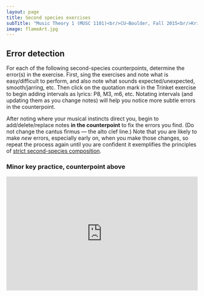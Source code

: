 ```yaml
---
layout: page
title: Second species exercises
subTitle: "Music Theory 1 (MUSC 1101)<br/>CU–Boulder, Fall 2015<br/>Kris Shaffer, Ph.D. – instructor"
image: flameArt.jpg
---
```


## Error detection

For each of the following second-species counterpoints, determine the error(s) in the exercise. First, sing the exercises and note what is easy/difficult to perform, and also note what sounds expected/unexpected, smooth/jarring, etc. Then click on the quotation mark in the Trinket exercise to begin adding intervals as lyrics: P8, M3, m6, etc. Notating intervals (and updating them as you change notes) will help you notice more subtle errors in the counterpoint.

After noting where your musical instincts direct you, begin to add/delete/replace notes **in the counterpoint** to fix the errors you find. (Do not change the cantus firmus ― the alto clef line.) Note that you are likely to make *new* errors, especially early on, when you make those changes, so repeat the process again until you are confident it exemplifies the principles of [strict second-species composition](http://openmusictheory.com/secondSpecies.html).

### Minor key practice, counterpoint above

<iframe src="https://trinket.io/embed/music/b704fec85f" width="100%" height="300" frameborder="0" marginwidth="0" marginheight="0" allowfullscreen></iframe>

